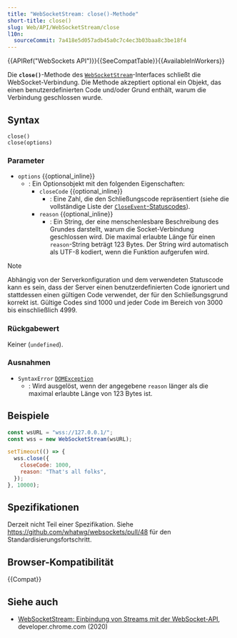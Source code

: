 ```yaml
---
title: "WebSocketStream: close()-Methode"
short-title: close()
slug: Web/API/WebSocketStream/close
l10n:
  sourceCommit: 7a418e5d057adb45a0c7c4ec3b03baa8c3be18f4
---
```


{{APIRef("WebSockets API")}}{{SeeCompatTable}}{{AvailableInWorkers}}

Die **`close()`**-Methode des [`WebSocketStream`](/de/docs/Web/API/WebSocketStream)-Interfaces schließt die WebSocket-Verbindung. Die Methode akzeptiert optional ein Objekt, das einen benutzerdefinierten Code und/oder Grund enthält, warum die Verbindung geschlossen wurde.

## Syntax

```js-nolint
close()
close(options)
```

### Parameter

- `options` {{optional_inline}}
  - : Ein Optionsobjekt mit den folgenden Eigenschaften:
    - `closeCode` {{optional_inline}}
      - : Eine Zahl, die den Schließungscode repräsentiert (siehe die vollständige Liste der [`CloseEvent`-Statuscodes](/de/docs/Web/API/CloseEvent/code#value)).
    - `reason` {{optional_inline}}
      - : Ein String, der eine menschenlesbare Beschreibung des Grundes darstellt, warum die Socket-Verbindung geschlossen wird. Die maximal erlaubte Länge für einen `reason`-String beträgt 123 Bytes. Der String wird automatisch als UTF-8 kodiert, wenn die Funktion aufgerufen wird.

> [!NOTE]
> Abhängig von der Serverkonfiguration und dem verwendeten Statuscode kann es sein, dass der Server einen benutzerdefinierten Code ignoriert und stattdessen einen gültigen Code verwendet, der für den Schließungsgrund korrekt ist. Gültige Codes sind 1000 und jeder Code im Bereich von 3000 bis einschließlich 4999.

### Rückgabewert

Keiner (`undefined`).

### Ausnahmen

- `SyntaxError` [`DOMException`](/de/docs/Web/API/DOMException)
  - : Wird ausgelöst, wenn der angegebene `reason` länger als die maximal erlaubte Länge von 123 Bytes ist.

## Beispiele

```js
const wsURL = "wss://127.0.0.1/";
const wss = new WebSocketStream(wsURL);

setTimeout(() => {
  wss.close({
    closeCode: 1000,
    reason: "That's all folks",
  });
}, 10000);
```

## Spezifikationen

Derzeit nicht Teil einer Spezifikation. Siehe https://github.com/whatwg/websockets/pull/48 für den Standardisierungsfortschritt.

## Browser-Kompatibilität

{{Compat}}

## Siehe auch

- [WebSocketStream: Einbindung von Streams mit der WebSocket-API](https://developer.chrome.com/docs/capabilities/web-apis/websocketstream), developer.chrome.com (2020)

